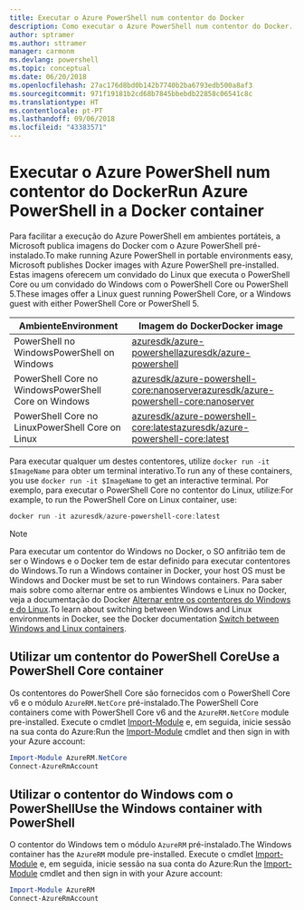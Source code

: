 ```yaml
---
title: Executar o Azure PowerShell num contentor do Docker
description: Como executar o Azure PowerShell num contentor do Docker.
author: sptramer
ms.author: sttramer
manager: carmonm
ms.devlang: powershell
ms.topic: conceptual
ms.date: 06/20/2018
ms.openlocfilehash: 27ac176d8bd0b142b7740b2ba6793edb500a8af3
ms.sourcegitcommit: 971f19181b2cd68b7845bbebdb22858c06541c8c
ms.translationtype: HT
ms.contentlocale: pt-PT
ms.lasthandoff: 09/06/2018
ms.locfileid: "43383571"
---
```

# <a name="run-azure-powershell-in-a-docker-container"></a><span data-ttu-id="8dc9b-103">Executar o Azure PowerShell num contentor do Docker</span><span class="sxs-lookup"><span data-stu-id="8dc9b-103">Run Azure PowerShell in a Docker container</span></span>

<span data-ttu-id="8dc9b-104">Para facilitar a execução do Azure PowerShell em ambientes portáteis, a Microsoft publica imagens do Docker com o Azure PowerShell pré-instalado.</span><span class="sxs-lookup"><span data-stu-id="8dc9b-104">To make running Azure PowerShell in portable environments easy, Microsoft publishes Docker images with Azure PowerShell pre-installed.</span></span> <span data-ttu-id="8dc9b-105">Estas imagens oferecem um convidado do Linux que executa o PowerShell Core ou um convidado do Windows com o PowerShell Core ou PowerShell 5.</span><span class="sxs-lookup"><span data-stu-id="8dc9b-105">These images offer a Linux guest running PowerShell Core, or a Windows guest with either PowerShell Core or PowerShell 5.</span></span>

| <span data-ttu-id="8dc9b-106">Ambiente</span><span class="sxs-lookup"><span data-stu-id="8dc9b-106">Environment</span></span> | <span data-ttu-id="8dc9b-107">Imagem do Docker</span><span class="sxs-lookup"><span data-stu-id="8dc9b-107">Docker image</span></span> |
|-------------|--------------|
| <span data-ttu-id="8dc9b-108">PowerShell no Windows</span><span class="sxs-lookup"><span data-stu-id="8dc9b-108">PowerShell on Windows</span></span> | [<span data-ttu-id="8dc9b-109">azuresdk/azure-powershell</span><span class="sxs-lookup"><span data-stu-id="8dc9b-109">azuresdk/azure-powershell</span></span>](https://hub.docker.com/r/azuresdk/azure-powershell/) |
| <span data-ttu-id="8dc9b-110">PowerShell Core no Windows</span><span class="sxs-lookup"><span data-stu-id="8dc9b-110">PowerShell Core on Windows</span></span> | [<span data-ttu-id="8dc9b-111">azuresdk/azure-powershell-core:nanoserver</span><span class="sxs-lookup"><span data-stu-id="8dc9b-111">azuresdk/azure-powershell-core:nanoserver</span></span>](https://hub.docker.com/r/azuresdk/azure-powershell-core/) |
| <span data-ttu-id="8dc9b-112">PowerShell Core no Linux</span><span class="sxs-lookup"><span data-stu-id="8dc9b-112">PowerShell Core on Linux</span></span> | [<span data-ttu-id="8dc9b-113">azuresdk/azure-powershell-core:latest</span><span class="sxs-lookup"><span data-stu-id="8dc9b-113">azuresdk/azure-powershell-core:latest</span></span>](https://hub.docker.com/r/azuresdk/azure-powershell-core/) |

<span data-ttu-id="8dc9b-114">Para executar qualquer um destes contentores, utilize `docker run -it $ImageName` para obter um terminal interativo.</span><span class="sxs-lookup"><span data-stu-id="8dc9b-114">To run any of these containers, you use `docker run -it $ImageName` to get an interactive terminal.</span></span> <span data-ttu-id="8dc9b-115">Por exemplo, para executar o PowerShell Core no contentor do Linux, utilize:</span><span class="sxs-lookup"><span data-stu-id="8dc9b-115">For example, to run the PowerShell Core on Linux container, use:</span></span>

```powershell
docker run -it azuresdk/azure-powershell-core:latest
```

> [!NOTE]
> <span data-ttu-id="8dc9b-116">Para executar um contentor do Windows no Docker, o SO anfitrião tem de ser o Windows e o Docker tem de estar definido para executar contentores do Windows.</span><span class="sxs-lookup"><span data-stu-id="8dc9b-116">To run a Windows container in Docker, your host OS must be Windows and Docker must be set to run Windows containers.</span></span> <span data-ttu-id="8dc9b-117">Para saber mais sobre como alternar entre os ambientes Windows e Linux no Docker, veja a documentação do Docker [Alternar entre os contentores do Windows e do Linux](https://docs.docker.com/docker-for-windows/#switch-between-windows-and-linux-containers).</span><span class="sxs-lookup"><span data-stu-id="8dc9b-117">To learn about switching between Windows and Linux environments in Docker, see the Docker documentation [Switch between Windows and Linux containers](https://docs.docker.com/docker-for-windows/#switch-between-windows-and-linux-containers).</span></span>

## <a name="use-a-powershell-core-container"></a><span data-ttu-id="8dc9b-118">Utilizar um contentor do PowerShell Core</span><span class="sxs-lookup"><span data-stu-id="8dc9b-118">Use a PowerShell Core container</span></span>

<span data-ttu-id="8dc9b-119">Os contentores do PowerShell Core são fornecidos com o PowerShell Core v6 e o módulo `AzureRM.NetCore` pré-instalado.</span><span class="sxs-lookup"><span data-stu-id="8dc9b-119">The PowerShell Core containers come with PowerShell Core v6 and the `AzureRM.NetCore` module pre-installed.</span></span> <span data-ttu-id="8dc9b-120">Execute o cmdlet [Import-Module](/powershell/module/microsoft.powershell.core/import-module) e, em seguida, inicie sessão na sua conta do Azure:</span><span class="sxs-lookup"><span data-stu-id="8dc9b-120">Run the [Import-Module](/powershell/module/microsoft.powershell.core/import-module) cmdlet and then sign in with your Azure account:</span></span>

```powershell
Import-Module AzureRM.NetCore
Connect-AzureRmAccount
```

## <a name="use-the-windows-container-with-powershell"></a><span data-ttu-id="8dc9b-121">Utilizar o contentor do Windows com o PowerShell</span><span class="sxs-lookup"><span data-stu-id="8dc9b-121">Use the Windows container with PowerShell</span></span>

<span data-ttu-id="8dc9b-122">O contentor do Windows tem o módulo `AzureRM` pré-instalado.</span><span class="sxs-lookup"><span data-stu-id="8dc9b-122">The Windows container has the `AzureRM` module pre-installed.</span></span> <span data-ttu-id="8dc9b-123">Execute o cmdlet [Import-Module](/powershell/module/microsoft.powershell.core/import-module) e, em seguida, inicie sessão na sua conta do Azure:</span><span class="sxs-lookup"><span data-stu-id="8dc9b-123">Run the [Import-Module](/powershell/module/microsoft.powershell.core/import-module) cmdlet and then sign in with your Azure account:</span></span>

```powershell
Import-Module AzureRM
Connect-AzureRmAccount
```
